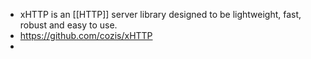 - xHTTP is an [[HTTP]] server library designed to be lightweight, fast, robust and easy to use.
- https://github.com/cozis/xHTTP
-